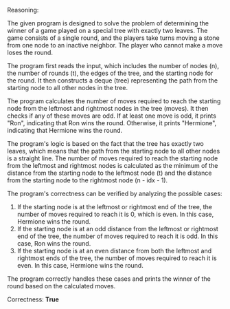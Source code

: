 Reasoning:

The given program is designed to solve the problem of determining the winner of a game played on a special tree with exactly two leaves. The game consists of a single round, and the players take turns moving a stone from one node to an inactive neighbor. The player who cannot make a move loses the round.

The program first reads the input, which includes the number of nodes (n), the number of rounds (t), the edges of the tree, and the starting node for the round. It then constructs a deque (tree) representing the path from the starting node to all other nodes in the tree.

The program calculates the number of moves required to reach the starting node from the leftmost and rightmost nodes in the tree (moves). It then checks if any of these moves are odd. If at least one move is odd, it prints "Ron", indicating that Ron wins the round. Otherwise, it prints "Hermione", indicating that Hermione wins the round.

The program's logic is based on the fact that the tree has exactly two leaves, which means that the path from the starting node to all other nodes is a straight line. The number of moves required to reach the starting node from the leftmost and rightmost nodes is calculated as the minimum of the distance from the starting node to the leftmost node (t) and the distance from the starting node to the rightmost node (n - idx - 1).

The program's correctness can be verified by analyzing the possible cases:

1. If the starting node is at the leftmost or rightmost end of the tree, the number of moves required to reach it is 0, which is even. In this case, Hermione wins the round.
2. If the starting node is at an odd distance from the leftmost or rightmost end of the tree, the number of moves required to reach it is odd. In this case, Ron wins the round.
3. If the starting node is at an even distance from both the leftmost and rightmost ends of the tree, the number of moves required to reach it is even. In this case, Hermione wins the round.

The program correctly handles these cases and prints the winner of the round based on the calculated moves.

Correctness: **True**